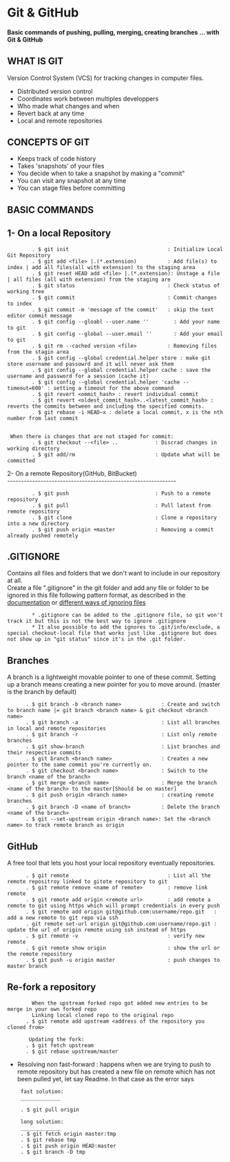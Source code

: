 # Git & GitHub

#### Basic commands of pushing, pulling, merging, creating branches ... with Git & GitHub

## WHAT IS GIT
Version Control System (VCS) for tracking changes in computer files.

 * Distributed version control
 * Coordinates work between multiples developpers
 * Who made what changes and when
 * Revert back at any time
 * Local and remote repositories

## CONCEPTS OF GIT

 * Keeps track of code history
 * Takes 'snapshots' of your files
 * You decide when to take a snapshot by making a "commit"
 * You can visit any snapshot at any time
 * You can stage files before committing

## BASIC COMMANDS

1- On a local Repository
---------------------

            . $ git init                                : Initialize Local Git Repository
            . $ git add <file> |.(*.extension)          : Add file(s) to index | add all files(all with extension) to the staging area
            . $ git reset HEAD add <file> |.(*.extension): Unstage a file | all files (all with extension) from the staging are
            . $ git status                              : Check status of working tree
            . $ git commit                              : Commit changes to index
            . $ git commit -m 'message of the commit'   : skip the text editor commit message
            . $ git config --gloabl --user.name ''        : Add your name to git
            . $ git config --global --user.email ''       : Add your email to git
            . $ git rm --cached version <file>          : Removing files from the stagin area
            . $ git config --global credential.helper store : make git store username and passowrd and it will never ask them
            . $ git config --global credential.helper cache : save the username and password for a session (cache it)
            . $ git config --global credential.helper 'cache --timeout=600' : setting a timeout for the above command
            . $ git revert <ommit_hash> : revert individual commit
            . $ git revert <oldest_commit_hash>..<latest_commit_hash> : reverts the commits between and including the specified commits.
            . $ git rebase -i HEAD~x : delete a local commit, x is the nth number from last commit


     When there is changes that are not staged for commit:
            . $ git checkout --<file> ..            : Discrad changes in working directory
            . $ git add/rm                          : Update what will be committed

   2- On a remote Repository(GitHub, BitBucket)\
      -------------------------------------------------------------

            . $ git push                            : Push to a remote repository
            . $ git pull                            : Pull latest from remote repository
            . $ git clone                           : Clone a repository into a new directory
            . $ git push origin +master             : Removing a commit already pushed remotely

## .GITIGNORE
   Contains all files and folders that we don't want to include in our repository at all.\
   Create a file ".gitignore" in the git folder and add any file or folder to be ignored in this file following pattern format, as described in the [documentation](https://git-scm.com/docs/gitignore) or [different ways of ignoring files](https://help.github.com/en/github/using-git/ignoring-files)
   
            * .gitignore can be added to the .gitignore file, so git won't track it but this is not the best way to ignore .gitignore 
            * It also possible to add the ignores to .git/info/exclude, a special checkout-local file that works just like .gitignore but does not show up in "git status" since it's in the .git folder.

## Branches
 A branch is a lightweight movable pointer to one of these commit.
 Setting up a branch means creating a new pointer for you to move around.
 (master is the branch by default)
            
          . $ git branch -b <branch name>             : Create and switch to branch name |= git branch <branch name> & git checkout <branch name>  
          . $ git branch -a                           : List all branches in local and remote repositories
          . $ git branch -r                           : List only remote branches
          . $ git show-branch                         : List branches and their respective commits
          . $ git branch <branch name>                : Creates a new pointer to the same commit you're currently on.
          . $ git checkout <branch name>              : Switch to the branch <name of the branch>
          . $ git merge <branch name>                 : Merge the branch <name of the branch> to the master[Should be on master]
          . $ git push origin <branch name>           : creating remote branches
          . $ git branch -D <name of branch>          : Delete the branch <name of the branch>
          . $ git --set-upstream origin <branch name>: Set the <branch name> to track remote branch as origin

## GitHub
 A free tool that lets you host your local repository eventually repositories.

          . $ git remote                                : List all the remote repositroy linked to gitote repository to git
          . $ git remote remove <name of remote>        : remove link remote
          . $ git remote add origin <remote url>        : add remote a remote to git using https which will prompt credentials in every push
          . $ git remote add origin git@github.com:username/repo.git   : add a new remote to git repo via ssh
          . git remote set-url origin git@github.com:username/repo.git : update the url of origin remote using ssh instead of https
          . $ git remote -v                             : verify new remote
          . $ git remote show origin                    : show the url or the remote repository
          . $ git push -u origin master                 : push changes to master branch

## Re-fork a repository
            When the upstream forked repo got added new entries to be merge in your own forked repo
            Linking local cloned repo to the original repo
          . $ git remote add upstream <address of the repository you cloned from>
          
           Updating the fork:
          . $ git fetch upstream
          . $ git rebase upstream/master

   * Resolving non fast-forward : happens when we are trying to push to remote repository but has created a new file on remote which has not been pulled yet, let say Readme. In that case as the error says
   
          fast solution:
          _____________
          
          . $ git pull origin 
          
          long solution:
          _____________
          . $ git fetch origin master:tmp
          . $ git rebase tmp
          . $ git push origin HEAD:master
          . $ git branch -D tmp


